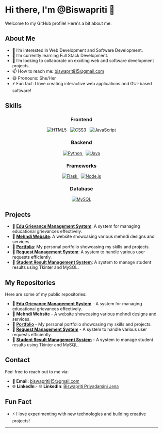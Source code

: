 # Hi there, I'm @Biswapriti 👋

Welcome to my GitHub profile! Here's a bit about me:

## About Me
- 👀 I’m interested in Web Development and Software Development.
- 🌱 I’m currently learning Full Stack Development.
- 💞️ I’m looking to collaborate on exciting web and software development projects.
- 📫 How to reach me: biswapritij15@gmail.com
- 😄 Pronouns: She/Her
- ⚡ Fun fact: I love creating interactive web applications and GUI-based software!

## Skills

<div align="center">

### Frontend
<p>
  <a href="https://developer.mozilla.org/en-US/docs/Web/HTML" target="_blank">
    <img src="https://img.shields.io/badge/HTML5-E34F26?style=for-the-badge&logo=html5&logoColor=white" alt="HTML5" />
  </a>
  &nbsp;
  <a href="https://developer.mozilla.org/en-US/docs/Web/CSS" target="_blank">
    <img src="https://img.shields.io/badge/CSS3-1572B6?style=for-the-badge&logo=css3&logoColor=white" alt="CSS3" />
  </a>
  &nbsp;
  <a href="https://developer.mozilla.org/en-US/docs/Web/JavaScript" target="_blank">
    <img src="https://img.shields.io/badge/JavaScript-F7DF1E?style=for-the-badge&logo=javascript&logoColor=black" alt="JavaScript" />
  </a>
</p>

### Backend
<p>
  <a href="https://www.python.org/" target="_blank">
    <img src="https://img.shields.io/badge/Python-3776AB?style=for-the-badge&logo=python&logoColor=white" alt="Python" />
  </a>
  &nbsp;
  <a href="https://www.java.com/" target="_blank">
    <img src="https://img.shields.io/badge/Java-007396?style=for-the-badge&logo=java&logoColor=white" alt="Java" />
  </a>
</p>

### Frameworks
<p>
  <a href="https://flask.palletsprojects.com/" target="_blank">
    <img src="https://img.shields.io/badge/Flask-000000?style=for-the-badge&logo=flask&logoColor=white" alt="Flask" />
  </a>
  &nbsp;
  <a href="https://nodejs.org/" target="_blank">
    <img src="https://img.shields.io/badge/Node.js-339933?style=for-the-badge&logo=nodedotjs&logoColor=white" alt="Node.js" />
  </a>
</p>

### Database
<p>
  <a href="https://www.mysql.com/" target="_blank">
    <img src="https://img.shields.io/badge/MySQL-4479A1?style=for-the-badge&logo=mysql&logoColor=white" alt="MySQL" />
  </a>
</p>

</div>

## Projects
- 📂 [**Edu Grievance Management System**](https://github.com/Biswapriti/EduGrievanceSystem): A system for managing educational grievances effectively.
- 📂 [**Mehndi Website**](https://github.com/Biswapriti/MehndiWebsite): A website showcasing various mehndi designs and services.
- 📂 [**Portfolio**](https://github.com/Biswapriti/Portfolio): My personal portfolio showcasing my skills and projects.
- 📂 [**Request Management System**](https://github.com/Biswapriti/RequestManagementSystem): A system to handle various user requests efficiently.
- 📂 [**Student Result Management System**](https://github.com/Biswapriti/StudentResultManagementSystem): A system to manage student results using Tkinter and MySQL.

## My Repositories
Here are some of my public repositories:
- 📂 [**Edu Grievance Management System**](https://github.com/Biswapriti/EduGrievanceSystem) - A system for managing educational grievances effectively.
- 📂 [**Mehndi Website**](https://github.com/Biswapriti/MehndiWebsite) - A website showcasing various mehndi designs and services.
- 📂 [**Portfolio**](https://github.com/Biswapriti/Portfolio) - My personal portfolio showcasing my skills and projects.
- 📂 [**Request Management System**](https://github.com/Biswapriti/RequestManagementSystem) - A system to handle various user requests efficiently.
- 📂 [**Student Result Management System**](https://github.com/Biswapriti/StudentResultManagementSystem) - A system to manage student results using Tkinter and MySQL.

## Contact
Feel free to reach out to me via:
- 📧 **Email**: [biswapritij15@gmail.com](mailto:biswapritij15@gmail.com)
- 🌐 **LinkedIn**:- 🌐 **LinkedIn**: [Biswapriti Priyadarsini Jena](https://www.linkedin.com/in/biswapriti-priyadarsini-jena-8868a72ab)
## Fun Fact
- ⚡ I love experimenting with new technologies and building creative projects!

---
